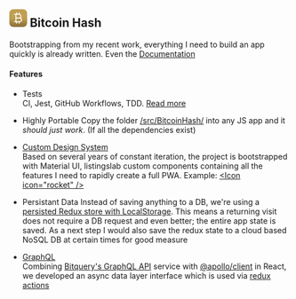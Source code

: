 ## ![alt text](./react-app/public/svg/logo16.svg "Bitcoin Hash Logo") Bitcoin Hash

Bootstrapping from my recent work, everything I need to build an app quickly is already written. Even the [Documentation](./react-app/public/markdown/)

#### Features

- Tests  
    CI, Jest, GitHub Workflows, TDD. [Read more](./react-app/public/markdown/05_tests.md)

- Highly Portable
    Copy the folder [/src/BitcoinHash/](https://github.com/listingslab/bitcoin-hash/tree/master/react-app/src/BitcoinHash) into any JS app and it _should just work_. (If all the dependencies exist)

- [Custom Design System](./react-app/public/markdown/30_design-system.md)       
    Based on several years of constant iteration, the project is bootstrapped with Material UI, listingslab custom components containing all the features I need to rapidly create a full PWA. Example: [&lt;Icon icon="rocket" /&gt;](https://github.com/listingslab/bitcoin-hash/blob/master/react-app/src/BitcoinHash/components/Icon.tsx)

- Persistant Data 
    Instead of saving anything to a DB, we're using a [persisted Redux store with LocalStorage](https://github.com/listingslab/bitcoin-hash/blob/master/react-app/src/BitcoinHash/redux/store.ts). This means a returning visit does not require a DB request and even better; the entire app state is saved. As a next step I would also save the redux state to a cloud based NoSQL DB at certain times for good measure

- [GraphQL](https://github.com/listingslab/bitcoin-hash/blob/feature/graphql/react-app/public/markdown/40_graphql.md)  
    Combining [Bitquery's GraphQL API](https://bitquery.io/labs/graphql) service with [@apollo/client](https://www.npmjs.com/package/@apollo/client) in React, we developed an async data layer interface which is used via [redux actions](https://github.com/listingslab/bitcoin-hash/tree/master/react-app/src/BitcoinHash/redux/actions)
